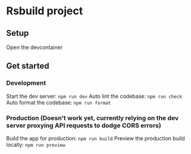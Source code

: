 # Rsbuild project

## Setup

Open the devcontainer

## Get started

### Development

Start the dev server: `npm run dev`
Auto lint the codebase: `npm run check`
Auto format the codebase: `npm run format`

### Production (Doesn't work yet, currently relying on the dev server proxying API requests to dodge CORS errors)

Build the app for production: `npm run build`
Preview the production build locally: `npm run preview`
